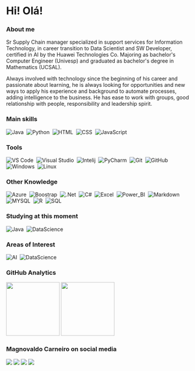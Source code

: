 # Hi! Olá!

### About me
<p>
     Sr Supply Chain manager specialized in support services for Information Technology, in career transition to Data Scientist and SW Developer, certified in AI by the Huawei Technologies Co. Majoring as bachelor's Computer Engineer (Univesp) and graduated as bachelor's degree in Mathematics (UCSAL).
<p>
    Always involved with technology since the beginning of his career and passionate about learning, he is always looking for opportunities and new ways to apply his experience and background to automate processes, adding intelligence to the business. He has ease to work with groups, good relationship with people, responsibility and leadership spirit.

### Main skills

![Java](https://img.shields.io/badge/Java-ED8B00?style=for-the-badge&logo=java&logoColor=white)&nbsp;
![Python](https://img.shields.io/badge/Python-3776AB?style=for-the-badge&logo=python&logoColor=white)&nbsp;
![HTML](https://img.shields.io/badge/HTML5-E34F26?style=for-the-badge&logo=html5&logoColor=white)&nbsp;
![CSS](https://img.shields.io/badge/CSS-239120?&style=for-the-badge&logo=css3&logoColor=white)&nbsp;
![JavaScript](https://img.shields.io/badge/JavaScript-F7DF1E?style=for-the-badge&logo=javascript&logoColor=black)&nbsp;


### Tools

![VS Code](https://img.shields.io/badge/-VS%20Code-1B91E0?style=for-the-badge&logo=visual-studio-code&logoColor=1B91E0&labelColor=1f004e)&nbsp;
![Visual Studio](https://img.shields.io/badge/-Visual%20Studio-e152aa?style=for-the-badge&logo=visual-studio-code&logoColor=e152aa&labelColor=1f004e)&nbsp;
![Intelij](https://img.shields.io/badge/-InteliJ-E0351B?style=for-the-badge&logo=intelij&logoColor=E0351B&labelColor=1f004e)&nbsp;
![PyCharm](https://img.shields.io/badge/-PyCharm-00A36C?style=for-the-badge&logo=pycharm&logoColor=black&labelColor=FFEA00)&nbsp;
![Git](https://img.shields.io/badge/-Git-808080?style=for-the-badge&logo=git&logoColor=white&labelColor=F12F1Ce)&nbsp;
![GitHub](https://img.shields.io/badge/-GitHub-4169E1?style=for-the-badge&logo=github&labelColor=4169E1)&nbsp;
![Windows](https://img.shields.io/badge/-Windows-00FFFF?style=for-the-badge&logo=windows&labelColor=00FFFF)&nbsp;
![Linux](https://img.shields.io/badge/-linux-FFC000?style=for-the-badge&logo=linux&logoColor=000000&labelColor=FFC000)&nbsp;

### Other Knowledge

![Azure](https://img.shields.io/badge/Microsoft_Azure-0089D6?style=for-the-badge&logo=microsoft-azure&logoColor=white)&nbsp;
![Boostrap](https://img.shields.io/badge/-boostrap-e152aa?style=for-the-badge&logo=bootstrap&labelColor=1f004e)&nbsp;
![.Net](https://img.shields.io/badge/.NET-5C2D91?style=for-the-badge&logo=.net&logoColor=white)&nbsp;
![C#](https://img.shields.io/badge/C%23-239120?style=for-the-badge&logo=c-sharp&logoColor=white)&nbsp;
![Excel](https://img.shields.io/badge/Microsoft_Excel-217346?style=for-the-badge&logo=microsoft-excel&logoColor=white)&nbsp;
![Power_BI](https://img.shields.io/badge/Microsoft_Power_BI-217346?style=for-the-badge&logo=power-bi&logoColor=white)&nbsp;
![Markdown](https://img.shields.io/badge/Markdown-000000?style=for-the-badge&logo=markdown&logoColor=white)&nbsp;
![MYSQL](https://img.shields.io/badge/MySQL-00000F?style=for-the-badge&logo=mysql&logoColor=white)&nbsp;
![R](https://img.shields.io/badge/R-276DC3?style=for-the-badge&logo=r&logoColor=white)&nbsp;
![SQL](https://img.shields.io/badge/Microsoft_SQL_Server-CC2927?style=for-the-badge&logo=microsoft-sql-server&logoColor=white)&nbsp;

### Studying at this moment

![Java](https://img.shields.io/badge/Java-ED8B00?style=for-the-badge&logo=java&logoColor=white)&nbsp;
![DataScience](https://img.shields.io/badge/-Data_Science-3498DB?style=for-the-badge&logo=teste&labelColor=1f004e)&nbsp;

### Areas of Interest

![AI](https://img.shields.io/badge/Artificial_Intelligence-FF0000?style=for-the-badge&logo=AI&labelColor=1f004e)&nbsp;
![DataScience](https://img.shields.io/badge/-Data_Science-3498DB?style=for-the-badge&logo=teste&labelColor=1f004e)&nbsp;
     
### GitHub Analytics

<p align="left">
  <img height="145em" src="https://github-readme-stats.vercel.app/api?username=moc967&show_icons=true&theme=merko"/>
  <img height="145em" src="https://github-readme-stats.vercel.app/api/top-langs/?username=moc967&hide=css,html&layout=compact&theme=merko"/>
</p>

### Magnovaldo Carneiro on social media
<p>
<a href="https://www.linkedin.com/in/magnovaldo-carneiro/"><img src="https://img.shields.io/badge/-Linkedin-0096FF?style=for-the-badge&logo=Linkedin&logoColor=000000"/></a>
<a href="mailto:magnovaldo.carneiro@gmail.com"><img src="https://img.shields.io/badge/-eMail-E34F26?style=for-the-badge&logo=microsoft-outlook&logoColor=white"/></a>
<a href="https://twitter.com/magno967"><img src="https://img.shields.io/badge/-twitter-0096FF?style=for-the-badge&logo=twitter&logoColor=000000"/></a>
<a href="https://www.instagram.com/magno_carneiro/"><img src="https://img.shields.io/badge/-instagram-6E1FFB?style=for-the-badge&logo=instagram&logoColor=0096FF"/></a>    
  
</p>

